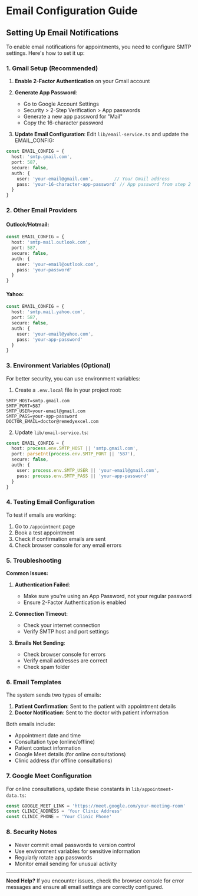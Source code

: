 # Email Configuration Guide

## Setting Up Email Notifications

To enable email notifications for appointments, you need to configure SMTP settings. Here's how to set it up:

### 1. Gmail Setup (Recommended)

1. **Enable 2-Factor Authentication** on your Gmail account
2. **Generate App Password**:
   - Go to Google Account Settings
   - Security > 2-Step Verification > App passwords
   - Generate a new app password for "Mail"
   - Copy the 16-character password

3. **Update Email Configuration**:
   Edit `lib/email-service.ts` and update the EMAIL_CONFIG:

```typescript
const EMAIL_CONFIG = {
  host: 'smtp.gmail.com',
  port: 587,
  secure: false,
  auth: {
    user: 'your-email@gmail.com',        // Your Gmail address
    pass: 'your-16-character-app-password' // App password from step 2
  }
}
```

### 2. Other Email Providers

#### Outlook/Hotmail:
```typescript
const EMAIL_CONFIG = {
  host: 'smtp-mail.outlook.com',
  port: 587,
  secure: false,
  auth: {
    user: 'your-email@outlook.com',
    pass: 'your-password'
  }
}
```

#### Yahoo:
```typescript
const EMAIL_CONFIG = {
  host: 'smtp.mail.yahoo.com',
  port: 587,
  secure: false,
  auth: {
    user: 'your-email@yahoo.com',
    pass: 'your-app-password'
  }
}
```

### 3. Environment Variables (Optional)

For better security, you can use environment variables:

1. Create a `.env.local` file in your project root:
```
SMTP_HOST=smtp.gmail.com
SMTP_PORT=587
SMTP_USER=your-email@gmail.com
SMTP_PASS=your-app-password
DOCTOR_EMAIL=doctor@remedyexcel.com
```

2. Update `lib/email-service.ts`:
```typescript
const EMAIL_CONFIG = {
  host: process.env.SMTP_HOST || 'smtp.gmail.com',
  port: parseInt(process.env.SMTP_PORT || '587'),
  secure: false,
  auth: {
    user: process.env.SMTP_USER || 'your-email@gmail.com',
    pass: process.env.SMTP_PASS || 'your-app-password'
  }
}
```

### 4. Testing Email Configuration

To test if emails are working:

1. Go to `/appointment` page
2. Book a test appointment
3. Check if confirmation emails are sent
4. Check browser console for any email errors

### 5. Troubleshooting

**Common Issues:**

1. **Authentication Failed**: 
   - Make sure you're using an App Password, not your regular password
   - Ensure 2-Factor Authentication is enabled

2. **Connection Timeout**:
   - Check your internet connection
   - Verify SMTP host and port settings

3. **Emails Not Sending**:
   - Check browser console for errors
   - Verify email addresses are correct
   - Check spam folder

### 6. Email Templates

The system sends two types of emails:

1. **Patient Confirmation**: Sent to the patient with appointment details
2. **Doctor Notification**: Sent to the doctor with patient information

Both emails include:
- Appointment date and time
- Consultation type (online/offline)
- Patient contact information
- Google Meet details (for online consultations)
- Clinic address (for offline consultations)

### 7. Google Meet Configuration

For online consultations, update these constants in `lib/appointment-data.ts`:

```typescript
const GOOGLE_MEET_LINK = 'https://meet.google.com/your-meeting-room'
const CLINIC_ADDRESS = 'Your Clinic Address'
const CLINIC_PHONE = 'Your Clinic Phone'
```

### 8. Security Notes

- Never commit email passwords to version control
- Use environment variables for sensitive information
- Regularly rotate app passwords
- Monitor email sending for unusual activity

---

**Need Help?** If you encounter issues, check the browser console for error messages and ensure all email settings are correctly configured.

